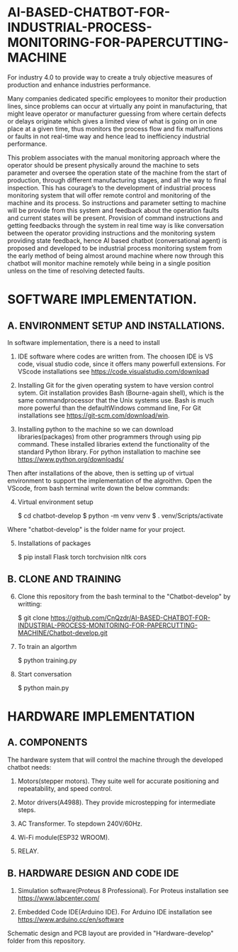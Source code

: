 # AI-BASED-CHATBOT-FOR-INDUSTRIAL-PROCESS-MONITORING-FOR-PAPERCUTTING-MACHINE
For industry 4.0 to provide way to create a truly objective measures of production and enhance industries performance.

Many companies dedicated specific employees to monitor their production lines, since problems can occur at virtually any point in manufacturing, that might leave operator or manufacturer guessing from where certain defects or delays originate which gives a limited view of what is going on in one place at a given time, thus monitors the process flow and fix malfunctions or faults in not real-time way and hence lead to inefficiency industrial performance.

This problem associates with the manual monitoring approach where the operator should be present physically around the machine to sets parameter and oversee the operation state of the machine from the start of production, through different manufacturing stages, and all the way to final inspection. This has courage’s to the development of industrial process monitoring system that will offer remote control and monitoring of the machine and its process. So instructions and parameter setting to machine will be provide from this system and feedback about the operation faults and current states will be present. Provision of command instructions and getting feedbacks through the system in real time way is like conversation between the operator providing instructions and the monitoring system providing state feedback, hence AI based chatbot (conversational agent) is proposed and developed to be industrial process monitoring system from the early method of being almost around machine where now through this chatbot will monitor machine remotely while being in a single position unless on the time of resolving detected faults.

# SOFTWARE IMPLEMENTATION.
## A. ENVIRONMENT SETUP AND INSTALLATIONS.

In software implementation, there is a need to install 

1. IDE software where codes are written from. The choosen IDE is VS code, visual studio code, since it offers many powerfull extensions. For VScode installations see https://code.visualstudio.com/download

2. Installing Git for the given operating system to have version control sytem. Git installation provides Bash (Bourne-again shell), which is the same commandprocessor that the Unix systems use. Bash is much more powerful than the defaultWindows command line, For Git installations see https://git-scm.com/download/win.

3. Installing python to the machine so we can download libraries(packages) from other programmers through using pip command. These installed libraries extend the functionality of the standard Python library. For python installation to machine see https://www.python.org/downloads/

Then after installations of the above, then is setting up of virtual environment to support the implementation of the algroithm. Open the VScode, from bash terminal write down the below commands:

4. Virtual environment setup
    
     $ cd chatbot-develop
     $ python -m venv venv
     $ . venv/Scripts/activate

Where "chatbot-develop" is the folder name for your project.

5. Installations of packages

     $ pip install Flask torch torchvision nltk cors

## B. CLONE AND TRAINING

6. Clone this repository from the bash terminal to the "Chatbot-develop" by writting:
    
     $ git clone https://github.com/CnQzdr/AI-BASED-CHATBOT-FOR-INDUSTRIAL-PROCESS-MONITORING-FOR-PAPERCUTTING-MACHINE/Chatbot-develop.git

7. To train an algorthm
     
     $ python training.py

8. Start conversation
    
     $ python main.py

# HARDWARE IMPLEMENTATION

## A. COMPONENTS
The hardware system that will control the machine through the developed chatbot needs:

1. Motors(stepper motors). They suite well for accurate positioning and repeatability, and speed control.

2. Motor drivers(A4988). They provide microstepping for intermediate steps.

3. AC Transformer. To stepdown 240V/60Hz.

4. Wi-Fi module(ESP32 WROOM).

5. RELAY.

## B. HARDWARE DESIGN AND CODE IDE

1. Simulation software(Proteus 8 Professional). For Proteus installation see https://www.labcenter.com/

2. Embedded Code IDE(Arduino IDE). For Arduino IDE installation see https://www.arduino.cc/en/software

Schematic design and PCB layout are provided in "Hardware-develop" folder from this repository.
